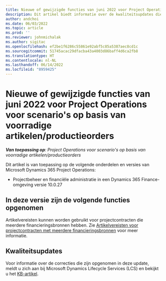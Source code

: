 ```yaml
---
title: Nieuwe of gewijzigde functies van juni 2022 voor Project Operations voor scenario's op basis van voorradige artikelen/productieorders
description: Dit artikel biedt informatie over de kwaliteitsupdates die beschikbaar zijn in de versie van Project Operations van juni 2022 voor scenario's op basis van voorradige artikelen/productieorders.
author: andchoi
ms.date: 06/03/2022
ms.topic: article
ms.prod: ''
ms.reviewer: johnmichalak
ms.author: sigitac
ms.openlocfilehash: ef2be1f6286c55861e92abf5c85a5387aec8cd1c
ms.sourcegitcommit: 51745acac29dfacba43a4003d86baff4d6ca2fb8
ms.translationtype: HT
ms.contentlocale: nl-NL
ms.lasthandoff: 06/14/2022
ms.locfileid: "8959425"
---
```

# <a name="whats-new-or-changed-in-project-operations-june-2022-for-stockedproduction-based-scenarios"></a>Nieuwe of gewijzigde functies van juni 2022 voor Project Operations voor scenario's op basis van voorradige artikelen/productieorders

_**Van toepassing op**: Project Operations voor scenario's op basis van voorradige artikelen/productieorders_

Dit artikel is van toepassing op de volgende onderdelen en versies van Microsoft Dynamics 365 Project Operations:

- Projectbeheer en financiële administratie in een Dynamics 365 Finance-omgeving versie 10.0.27

## <a name="features-included-in-this-release"></a>In deze versie zijn de volgende functies opgenomen

Artikelvereisten kunnen worden gebruikt voor projectcontracten die meerdere financieringsbronnen hebben. Zie [Artikelvereisten voor projectcontracten met meerdere financieringsbronnen](/multiple-funding-sources-item-req.md) voor meer informatie.

## <a name="quality-updates"></a>Kwaliteitsupdates

Voor informatie over de correcties die zijn opgenomen in deze update, meldt u zich aan bij Microsoft Dynamics Lifecycle Services (LCS) en bekijkt u het [KB-artikel](https://fix.lcs.dynamics.com/Issue/Details?bugId=673271).
